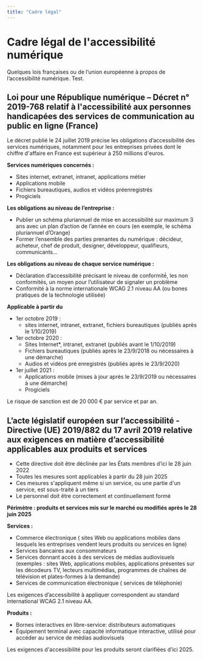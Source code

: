```yaml
---
title: "Cadre légal"
---
```


# Cadre légal de l'accessibilité numérique

Quelques lois françaises ou de l’union européenne à propos de l’accessibilité numérique. Test.

## Loi pour une République numérique – Décret n° 2019-768 relatif à l'accessibilité aux personnes handicapées des services de communication au public en ligne (France)

Le décret publié le 24 juillet 2019 précise les obligations d’accessibilité des services numériques, notamment pour les entreprises privées dont le chiffre d'affaire en France est supérieur à 250 millions d'euros.

**Services numériques concernés  :**
- Sites internet, extranet, intranet, applications métier
- Applications mobile 
- Fichiers bureautiques, audios et vidéos préenregistrés 
- Progiciels

**Les obligations au niveau de l’entreprise :**
- Publier un schéma pluriannuel de mise en accessibilité sur maximum 3 ans avec un plan d’action de l’année en cours (en exemple, le schéma pluriannuel d’Orange)
- Former l’ensemble des parties prenantes du numérique : décideur, acheteur, chef de produit, designer, développeur, qualifieurs, communicants… 

**Les obligations au niveau de chaque service numérique :**
- Déclaration d’accessibilité précisant le niveau de conformité́, les non conformités, un moyen pour l’utilisateur de signaler un problème
- Conformité à la norme internationale WCAG 2.1 niveau AA (ou bones pratiques de la technologie utilisée)

**Applicable à partir du** 
- 1er octobre 2019 : 	
  - sites internet, intranet, extranet, fichiers bureautiques (publiés après le 1/10/2019)
- 1er octobre 2020 :	
  - Sites Internet*, intranet, extranet (publiés avant le 1/10/2019)
  - Fichiers bureautiques (publiés après le 23/9/2018  ou nécessaires à une démarche)
  - Audios et vidéos pré enregistrés (publiés après le 23/9/2020)
- 1er juillet 2021 : 	
  - Applications mobile (mises à jour après le 23/9/2019 ou nécessaires à une démarche)
  - Progiciels

Le risque de sanction est de 20 000 € par service et par an.
 
## L’acte législatif européen sur l’accessibilité - Directive (UE) 2019/882 du 17 avril 2019 relative aux exigences en matière d’accessibilité applicables aux produits et services
-	Cette directive doit être déclinée par les États membres d’ici le 28 juin 2022
-	Toutes les mesures sont applicables à partir du 28 juin 2025
-	Ces mesures s'appliquent même si un service, ou une partie d'un service, est sous-traité à un tiers
-	Le personnel doit être correctement et continuellement formé

**Périmètre : produits et services mis sur le marché ou modifiés après le 28 juin 2025**

**Services :**
-	Commerce électronique ( sites Web ou applications mobiles dans lesquels les entreprises vendent leurs produits ou services en ligne)
-	Services bancaires aux consommateurs
-	 Services donnant accès à des services de médias audiovisuels (exemples : sites Web, applications mobiles, applications présentes sur les décodeurs TV, lecteurs multimédias, programmes de chaînes de télévision et plates-formes à la demande)
-	Services de communication électronique ( services de téléphonie)

Les exigences d’accessibilité à appliquer correspondent au standard international WCAG 2.1 niveau AA.

**Produits :**
-	Bornes interactives en libre-service: distributeurs automatiques 
-	Équipement terminal avec capacité informatique interactive, utilisé pour accéder au service de médias audiovisuels

Les exigences d'accessibilité pour les produits seront clarifiées d’ici 2025.


